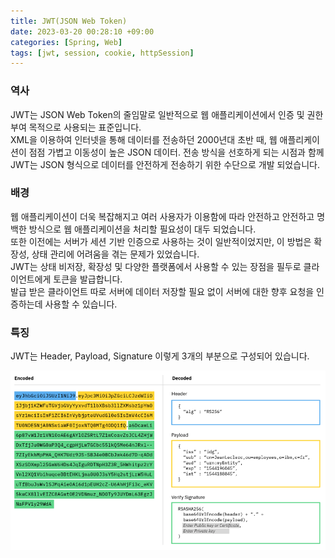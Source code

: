 ```yaml
---
title: JWT(JSON Web Token)
date: 2023-03-20 00:28:10 +09:00
categories: [Spring, Web]
tags: [jwt, session, cookie, httpSession]
---
```


### 역사
JWT는 JSON Web Token의 줄임말로 일반적으로 웹 애플리케이션에서 인증 및 권한 부여 목적으로 사용되는 표준입니다.  
XML을 이용하여 인터넷을 통해 데이터를 전송하던 2000년대 초반 때, 웹 애플리케이션이 점점 가볍고 이동성이 높은 JSON 데이터. 전송 방식을 선호하게 되는 시점과 함께 JWT는 JSON 형식으로 데이터를 안전하게 전송하기 위한 수단으로 개발 되었습니다.

### 배경
웹 애플리케이션이 더욱 복잡해지고 여러 사용자가 이용함에 따라 안전하고 안전하고 명백한 방식으로 웹 애플리케이션을 처리할 필요성이 대두 되었습니다.  
또한 이전에는 서버가 세션 기반 인증으로 사용하는 것이 일반적이었지만, 이 방법은 확장성, 상태 관리에 어려움을 겪는 문제가 있었습니다.  
JWT는 상태 비저장, 확장성 및 다양한 플랫폼에서 사용할 수 있는 장점을 필두로 클라이언트에게 토큰을 발급합니다.  
발급 받은 클라이언트 따로 서버에 데이터 저장할 필요 없이 서버에 대한 향후 요청을 인증하는데 사용할 수 있습니다.

### 특징
JWT는 Header, Payload, Signature 이렇게 3개의 부분으로 구성되어 있습니다.

![jwt-anatomy](/assets/img/spring/web/jwt-anatomy.png)

